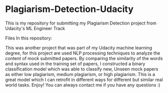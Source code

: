 # Plagiarism-Detection-Udacity
This is my repository for submitting my Plagiarism Detection project from Udacity's ML Engineer Track


Files In this repository:


This was another project that was part of my Udacity machine learning degree, for this project are used NLP processing techniques to analyze the content of mock submitted papers. By comparing the similarity of the words and syntax used in the training set of papers, I constructed a binary classification model which was able to classify new, Unseen mock papers as either low plagiarism, medium plagiarism, or high plagiarism.
This is a great model which I can retrofit in different ways for different but similar real world  tasks.
Enjoy! You can always contact me if you have any questions :)
